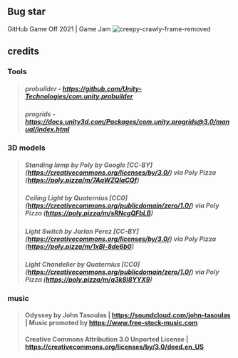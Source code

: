 ## Bug star
GitHub Game Off 2021 | Game Jam
![creepy-crawly-frame-removed](https://user-images.githubusercontent.com/61319844/140776802-3dcca159-8bed-437e-838b-c3a37b34fb89.gif)

## credits

### Tools
>##### probuilder - https://github.com/Unity-Technologies/com.unity.probuilder  
>##### progrids - https://docs.unity3d.com/Packages/com.unity.progrids@3.0/manual/index.html

### 3D models
>##### Standing lamp by Poly by Google [CC-BY] (https://creativecommons.org/licenses/by/3.0/) via Poly Pizza (https://poly.pizza/m/7AqWZQIaCQf) 
>##### Ceiling Light by Quaternius [CC0] (https://creativecommons.org/publicdomain/zero/1.0/) via Poly Pizza (https://poly.pizza/m/sRNcgQFbLB) 
>##### Light Switch by Jarlan Perez [CC-BY] (https://creativecommons.org/licenses/by/3.0/) via Poly Pizza (https://poly.pizza/m/1xBl-8de6b0)
>##### Light Chandelier by Quaternius [CC0] (https://creativecommons.org/publicdomain/zero/1.0/) via Poly Pizza (https://poly.pizza/m/q3k8I8YYX9)

### music
>#### Odyssey by John Tasoulas | https://soundcloud.com/john-tasoulas | Music promoted by https://www.free-stock-music.com
>#### Creative Commons Attribution 3.0 Unported License | https://creativecommons.org/licenses/by/3.0/deed.en_US
